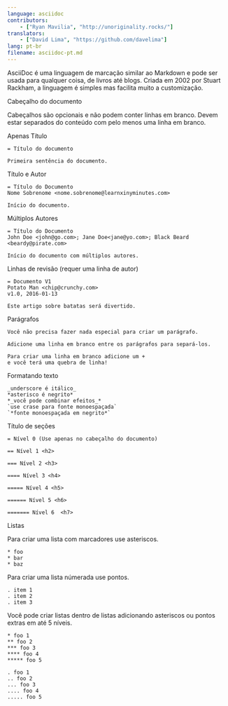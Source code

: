 ```yaml
---
language: asciidoc
contributors:
    - ["Ryan Mavilia", "http://unoriginality.rocks/"]
translators:
    - ["David Lima", "https://github.com/davelima"]
lang: pt-br
filename: asciidoc-pt.md
---
```


AsciiDoc é uma linguagem de marcação similar ao Markdown e pode ser
usada para qualquer coisa, de livros até blogs. Criada em 2002 por
Stuart Rackham, a linguagem é simples mas facilita muito a customização.

Cabeçalho do documento

Cabeçalhos são opcionais e não podem conter linhas em branco.
Devem estar separados do conteúdo com pelo menos uma linha em branco.

Apenas Título

```
= Título do documento

Primeira sentência do documento.
```

Título e Autor

```
= Título do Documento
Nome Sobrenome <nome.sobrenome@learnxinyminutes.com>

Início do documento.
```

Múltiplos Autores

```
= Título do Documento
John Doe <john@go.com>; Jane Doe<jane@yo.com>; Black Beard <beardy@pirate.com>

Início do documento com múltiplos autores.
```

Linhas de revisão (requer uma linha de autor)

```
= Documento V1
Potato Man <chip@crunchy.com>
v1.0, 2016-01-13

Este artigo sobre batatas será divertido.
```

Parágrafos

```
Você não precisa fazer nada especial para criar um parágrafo.

Adicione uma linha em branco entre os parágrafos para separá-los.

Para criar uma linha em branco adicione um +
e você terá uma quebra de linha!
```

Formatando texto

```
_underscore é itálico_
*asterisco é negrito*
*_você pode combinar efeitos_*
`use crase para fonte monoespaçada`
`*fonte monoespaçada em negrito*`
```

Título de seções

```
= Nível 0 (Use apenas no cabeçalho do documento)

== Nível 1 <h2>

=== Nível 2 <h3>

==== Nível 3 <h4>

===== Nível 4 <h5>

====== Nível 5 <h6>

======= Nível 6  <h7>

```

Listas

Para criar uma lista com marcadores use asteriscos.

```
* foo
* bar
* baz
```

Para criar uma lista númerada use pontos.

```
. item 1
. item 2
. item 3
```

Você pode criar listas dentro de listas adicionando
asteriscos ou pontos extras em até 5 níveis.

```
* foo 1
** foo 2
*** foo 3
**** foo 4
***** foo 5

. foo 1
.. foo 2
... foo 3
.... foo 4
..... foo 5
```
